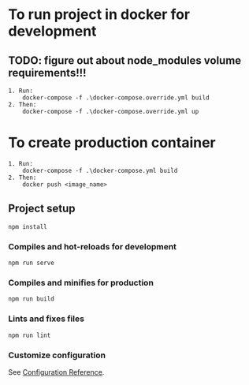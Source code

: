# To run project in docker for development
## TODO: figure out about node_modules volume requirements!!!
	1. Run:
		docker-compose -f .\docker-compose.override.yml build
	2. Then:
		docker-compose -f .\docker-compose.override.yml up

# To create production container
	1. Run:
		docker-compose -f .\docker-compose.yml build
	2. Then:
		docker push <image_name>


## Project setup
```
npm install
```

### Compiles and hot-reloads for development
```
npm run serve
```

### Compiles and minifies for production
```
npm run build
```

### Lints and fixes files
```
npm run lint
```

### Customize configuration
See [Configuration Reference](https://cli.vuejs.org/config/).
